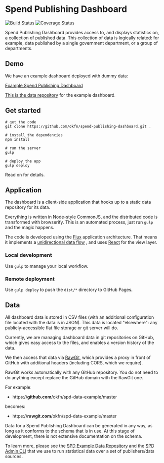 # Spend Publishing Dashboard

[![Build Status](https://travis-ci.org/okfn/spend-publishing-dashboard.svg)](https://travis-ci.org/okfn/spend-publishing-dashboard)
[![Coverage Status](https://coveralls.io/repos/okfn/spend-publishing-dashboard/badge.svg)](https://coveralls.io/r/okfn/spend-publishing-dashboard)

Spend Publishing Dashboard provides access to, and displays statistics on,
a collection of published data. This collection of data is logically related:
for example, data published by a single government department, or a group
of departments.

## Demo

We have an example dashboard deployed with dummy data:

[Example Spend Publishing Dashboard](http://example.dashboards.okfnlabs.org/)

[This is the data repository](https://github.com/okfn/spd-data-example) for the example dashboard.

## Get started

```
# get the code
git clone https://github.com/okfn/spend-publishing-dashboard.git .

# install the dependencies
npm install

# run the server
gulp

# deploy the app
gulp deploy
```

Read on for details.

## Application

The dashboard is a client-side application that hooks up to a static data repository
for its data.

Everything is written in Node-style CommonJS, and the distributed code is
transformed with browserify. This is an automated process, just run `gulp`
and the magic happens.

The code is developed using the [Flux](http://facebook.github.io/flux/)
application architecture. That means it implements a [unidirectional data flow](http://facebook.github.io/flux/docs/overview.html#structure-and-data-flow)
, and uses [React](https://facebook.github.io/react/) for the view layer.

### Local development

Use `gulp` to manage your local workflow.

### Remote deployment

Use `gulp deploy` to push the `dist/*` directory to GitHub Pages.


## Data

All dashboard data is stored in CSV files (with an additional configuration file
located with the data is in JSON). This data is located "elsewhere": any
publicly-accessible flat file storage or git server will do.

Currently, we are managing dashboard data in git repositories on GitHub,
which gives easy access to the files, and enables a version history of the data.

We then access that data via [RawGit](https://rawgit.com/), which provides a proxy
in front of GitHub with additional headers (including CORS, which we require).

RawGit works automatically with any GitHub repository. You do not need to do anything
except replace the GitHub domain with the RawGit one.

For example:

* https://**github.com**/okfn/spd-data-example/master

becomes:

* https://**rawgit.com**/okfn/spd-data-example/master

Data for a Spend Publishing Dashboard can be generated in any way, as long
as it conforms to the schema that is in use. At this stage of development,
there is not extensive documentation on the schema.

To learn more, please see the [SPD Example Data Repository](https://github.com/okfn/spd-data-example)
and the [SPD Admin CLI](https://github.com/okfn/spd-admin) that we use to run
statistical data over a set of publishers/data sources.
